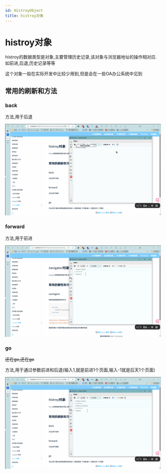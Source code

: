 ```yaml
---
id: HistroyObject
title: histroy对象
---
```


# histroy对象

histroy的数据类型是对象,主要管理历史记录,该对象与浏览器地址的操作相对应.如前进,后退,历史记录等等

这个对象一般在实际开发中比较少用到,但是会在一些OA办公系统中见到

## 常用的刷新和方法

### back

方法,用于后退

![5d8fd02671b23ddd66fe01fcbe6d5f30a40047b0](Assets/5d8fd02671b23ddd66fe01fcbe6d5f30a40047b0.gif)

### forward

方法,用于前进

![6dba7fabef7d4a8065f1c6a518e6d62f6af9907a](Assets/6dba7fabef7d4a8065f1c6a518e6d62f6af9907a.gif)

### go

~~还在go,还在go~~

方法,用于通过参数前进和后退(输入1,就是前进1个页面,输入-1就是后天1个页面)

![d5b999ce59f04ac6a93a3f6b3e71d41abe518472](Assets/d5b999ce59f04ac6a93a3f6b3e71d41abe518472.gif)
